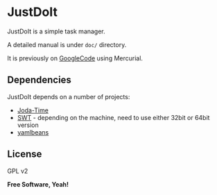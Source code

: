 JustDoIt
=========

JustDoIt is a simple task manager.

A detailed manual is under ```doc/``` directory.

It is previously on [GoogleCode] using Mercurial.


Dependencies
-----------
JustDoIt depends on a number of projects: 

* [Joda-Time]
* [SWT] - depending on the machine, need to use either 32bit or 64bit version
* [yamlbeans]



License
----

GPL v2


**Free Software, Yeah!**

[joda-time]:http://www.joda.org/joda-time/
[SWT]:http://www.eclipse.org/swt/
[yamlbeans]:https://github.com/EsotericSoftware/yamlbeans
[GoogleCode]:https://code.google.com/p/cs2103aug12-w11-3j/
